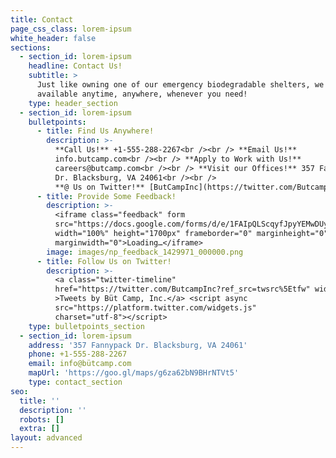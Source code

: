 ```yaml
---
title: Contact
page_css_class: lorem-ipsum
white_header: false
sections:
  - section_id: lorem-ipsum
    headline: Contact Us!
    subtitle: >
      Just like owning one of our emergency biodegradable shelters, we're
      available anytime, anywhere, whenever you need!
    type: header_section
  - section_id: lorem-ipsum
    bulletpoints:
      - title: Find Us Anywhere!
        description: >-
          **Call Us!** +1-555-288-2267<br /><br /> **Email Us!**
          info.butcamp.com<br /><br /> **Apply to Work with Us!**
          careers@butcamp.com<br /><br /> **Visit our Offices!** 357 Fannypack
          Dr. Blacksburg, VA 24061<br /><br />
          **@ Us on Twitter!** [ButCampInc](https://twitter.com/ButcampInc)
      - title: Provide Some Feedback!
        description: >-
          <iframe class="feedback" form
          src="https://docs.google.com/forms/d/e/1FAIpQLScqyfJpyYEMwDUy81ZctaZYGe6IZ7yDZdkz7p-g8d5vf5pXQQ/viewform?embedded=true"
          width="100%" height="1700px" frameborder="0" marginheight="0"
          marginwidth="0">Loading…</iframe>
        image: images/np_feedback_1429971_000000.png
      - title: Follow Us on Twitter!
        description: >-
          <a class="twitter-timeline"
          href="https://twitter.com/ButcampInc?ref_src=twsrc%5Etfw" width="800"
          >Tweets by Büt Camp, Inc.</a> <script async
          src="https://platform.twitter.com/widgets.js"
          charset="utf-8"></script>
    type: bulletpoints_section
  - section_id: lorem-ipsum
    address: '357 Fannypack Dr. Blacksburg, VA 24061'
    phone: +1-555-288-2267
    email: info@bütcamp.com
    mapUrl: 'https://goo.gl/maps/g6za62bN9BHrNTVt5'
    type: contact_section
seo:
  title: ''
  description: ''
  robots: []
  extra: []
layout: advanced
---
```


